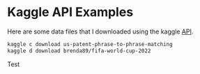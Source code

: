 # Kaggle API Examples


Here are some data files that I downloaded using the kaggle [API](https://github.com/Kaggle/kaggle-api).

```bash
kaggle c download us-patent-phrase-to-phrase-matching
kaggle d download brenda89/fifa-world-cup-2022
```

Test
